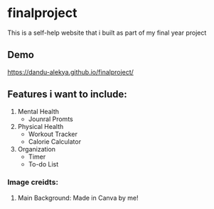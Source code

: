 # finalproject
This is a self-help website that i built as part of my final year project
## Demo
https://dandu-alekya.github.io/finalproject/

## Features i want to include:
1. Mental Health 
   * Jounral Promts
2. Physical Health   
   * Workout Tracker
   * Calorie Calculator
3. Organization
   * Timer
   * To-do List

### Image creidts: 
1. Main Background: Made in Canva by me!
